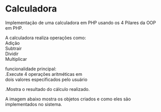 # Calculadora
Implementação de uma calculadora em PHP usando os 4 Pilares da OOP em PHP. </br>

A calculadora realiza operações como: </br>
Adição </br>
Subtrair </br>
Dividir </br>
Multiplicar </br>

funcionalidade principal:</br>
.Execute 4 operações aritméticas em</br>
dois valores especificados pelo usuário</br>

.Mostra o resultado do cálculo realizado.</br>

A imagem abaixo mostra os objetos criados e como eles são implementados no sistema. </br>



